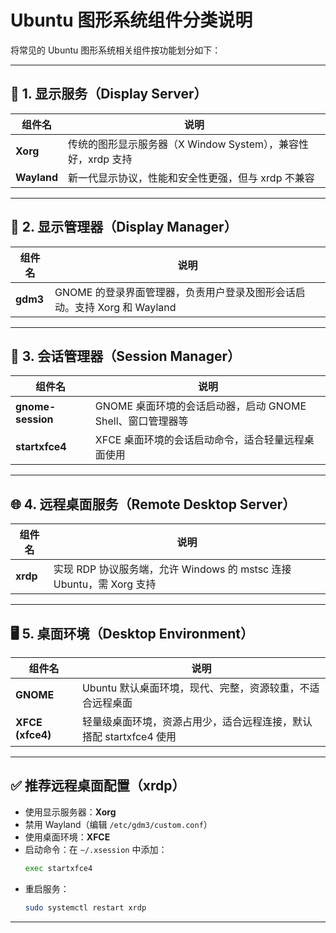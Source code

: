 # Ubuntu 图形系统组件分类说明

将常见的 Ubuntu 图形系统相关组件按功能划分如下：

---

## 🧠 1. 显示服务（Display Server）

| 组件名 | 说明 |
|--------|------|
| **Xorg** | 传统的图形显示服务器（X Window System），兼容性好，xrdp 支持 |
| **Wayland** | 新一代显示协议，性能和安全性更强，但与 xrdp 不兼容 |

---

## 🔑 2. 显示管理器（Display Manager）

| 组件名 | 说明 |
|--------|------|
| **gdm3** | GNOME 的登录界面管理器，负责用户登录及图形会话启动。支持 Xorg 和 Wayland |

---

## 🧩 3. 会话管理器（Session Manager）

| 组件名 | 说明 |
|--------|------|
| **gnome-session** | GNOME 桌面环境的会话启动器，启动 GNOME Shell、窗口管理器等 |
| **startxfce4** | XFCE 桌面环境的会话启动命令，适合轻量远程桌面使用 |

---

## 🌐 4. 远程桌面服务（Remote Desktop Server）

| 组件名 | 说明 |
|--------|------|
| **xrdp** | 实现 RDP 协议服务端，允许 Windows 的 mstsc 连接 Ubuntu，需 Xorg 支持 |

---

## 🖥️ 5. 桌面环境（Desktop Environment）

| 组件名 | 说明 |
|--------|------|
| **GNOME** | Ubuntu 默认桌面环境，现代、完整，资源较重，不适合远程桌面 |
| **XFCE (xfce4)** | 轻量级桌面环境，资源占用少，适合远程连接，默认搭配 startxfce4 使用 |

---

## ✅ 推荐远程桌面配置（xrdp）

- 使用显示服务器：**Xorg**
- 禁用 Wayland（编辑 `/etc/gdm3/custom.conf`）
- 使用桌面环境：**XFCE**
- 启动命令：在 `~/.xsession` 中添加：
  ```bash
  exec startxfce4
  ```
- 重启服务：
  ```bash
  sudo systemctl restart xrdp
  ```

---
